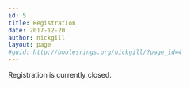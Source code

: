 ```yaml
---
id: 5
title: Registration
date: 2017-12-20
author: nickgill
layout: page
#guid: http://boolesrings.org/nickgill/?page_id=4
---
```


Registration is currently closed.

<!--Registration is now open. Please complete the form below to register. The deadline for registration is 14th April 2023.-->

<!--iframe src="https://docs.google.com/forms/d/e/1FAIpQLSf4av-1VF-RkoR2MffueBaAMpaYnz1WT4T9GPutmUh6TJi12A/viewform" width="680" height="2060" frameborder="0" marginheight="0" marginwidth="0">Loading…</iframe-->

<!--<iframe src="https://forms.office.com/e/aPz5NETPi4" width="640" height="2039" frameborder="0" marginheight="0" marginwidth="0">Loading…</iframe>-->


<!--If the form doesn't display above, please follow this link: <a href = "https://forms.office.com/e/aPz5NETPi4">Registration form</a>-->
